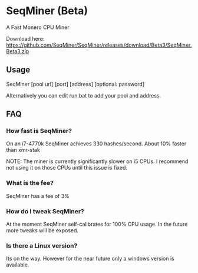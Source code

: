 # SeqMiner (Beta) #
A Fast Monero CPU Miner

Download here: https://github.com/SeqMiner/SeqMiner/releases/download/Beta3/SeqMiner.Beta3.zip

## Usage ##
SeqMiner [pool url] [port] [address] [optional: password]

Alternatively you can edit run.bat to add your pool and address.

## FAQ ##
### How fast is SeqMiner?  ###
On an i7-4770k SeqMiner achieves 330 hashes/second.  About 10% faster than xmr-stak

NOTE: The miner is currently significantly slower on i5 CPUs.  I recommend not using it on those CPUs until this issue is fixed.

### What is the fee? ###
SeqMiner has a fee of 3%

### How do I tweak SeqMiner? ###
At the moment SeqMiner self-calibrates for 100% CPU usage.  In the future more tweaks will be exposed.

### Is there a Linux version? ###
Its on the way.  However for the near future only a windows version is available.
